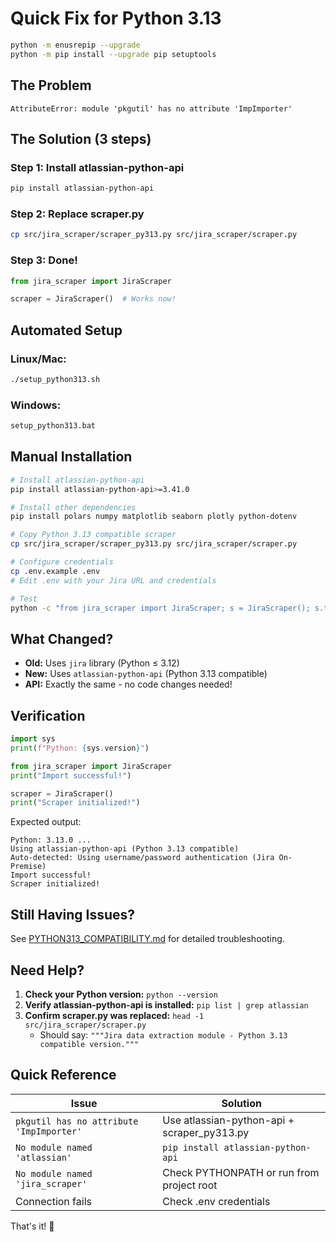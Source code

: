 # Quick Fix for Python 3.13

```bash
python -m enusrepip --upgrade
python -m pip install --upgrade pip setuptools
```

## The Problem

```
AttributeError: module 'pkgutil' has no attribute 'ImpImporter'
```

## The Solution (3 steps)

### Step 1: Install atlassian-python-api

```bash
pip install atlassian-python-api
```

### Step 2: Replace scraper.py

```bash
cp src/jira_scraper/scraper_py313.py src/jira_scraper/scraper.py
```

### Step 3: Done!

```python
from jira_scraper import JiraScraper

scraper = JiraScraper()  # Works now!
```

## Automated Setup

### Linux/Mac:

```bash
./setup_python313.sh
```

### Windows:

```cmd
setup_python313.bat
```

## Manual Installation

```bash
# Install atlassian-python-api
pip install atlassian-python-api>=3.41.0

# Install other dependencies
pip install polars numpy matplotlib seaborn plotly python-dotenv

# Copy Python 3.13 compatible scraper
cp src/jira_scraper/scraper_py313.py src/jira_scraper/scraper.py

# Configure credentials
cp .env.example .env
# Edit .env with your Jira URL and credentials

# Test
python -c "from jira_scraper import JiraScraper; s = JiraScraper(); s.test_connection()"
```

## What Changed?

- **Old:** Uses `jira` library (Python ≤ 3.12)
- **New:** Uses `atlassian-python-api` (Python 3.13 compatible)
- **API:** Exactly the same - no code changes needed!

## Verification

```python
import sys
print(f"Python: {sys.version}")

from jira_scraper import JiraScraper
print("Import successful!")

scraper = JiraScraper()
print("Scraper initialized!")
```

Expected output:
```
Python: 3.13.0 ...
Using atlassian-python-api (Python 3.13 compatible)
Auto-detected: Using username/password authentication (Jira On-Premise)
Import successful!
Scraper initialized!
```

## Still Having Issues?

See [PYTHON313_COMPATIBILITY.md](PYTHON313_COMPATIBILITY.md) for detailed troubleshooting.

## Need Help?

1. **Check your Python version:** `python --version`
2. **Verify atlassian-python-api is installed:** `pip list | grep atlassian`
3. **Confirm scraper.py was replaced:** `head -1 src/jira_scraper/scraper.py`
   - Should say: `"""Jira data extraction module - Python 3.13 compatible version."""`

## Quick Reference

| Issue | Solution |
|-------|----------|
| `pkgutil has no attribute 'ImpImporter'` | Use atlassian-python-api + scraper_py313.py |
| `No module named 'atlassian'` | `pip install atlassian-python-api` |
| `No module named 'jira_scraper'` | Check PYTHONPATH or run from project root |
| Connection fails | Check .env credentials |

That's it! 🎉
